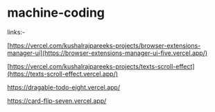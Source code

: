 # machine-coding

links:-

[https://vercel.com/kushalrajpareeks-projects/browser-extensions-manager-ui](https://browser-extensions-manager-ui-five.vercel.app/)

[https://vercel.com/kushalrajpareeks-projects/texts-scroll-effect](https://texts-scroll-effect.vercel.app/)

https://dragable-todo-eight.vercel.app/

https://card-flip-seven.vercel.app/
